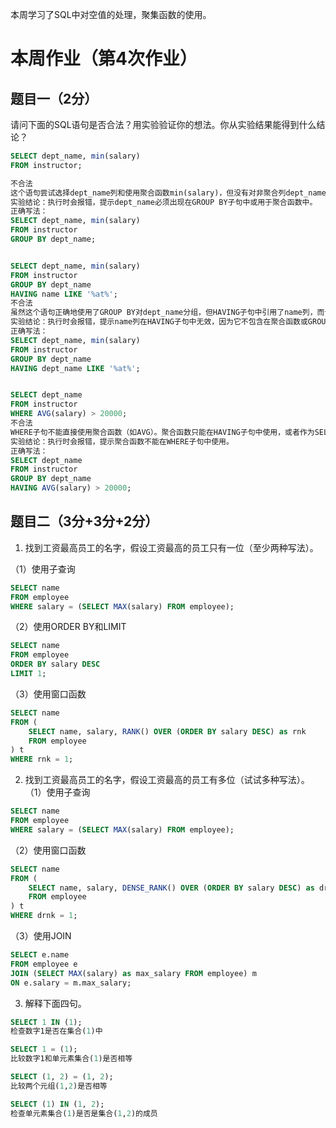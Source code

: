 本周学习了SQL中对空值的处理，聚集函数的使用。

# 本周作业（第4次作业）

## 题目一（2分）

请问下面的SQL语句是否合法？用实验验证你的想法。你从实验结果能得到什么结论？

```sql
SELECT dept_name, min(salary)
FROM instructor;

不合法
这个语句尝试选择dept_name列和使用聚合函数min(salary)，但没有对非聚合列dept_name进行GROUP BY分组
实验结论：执行时会报错，提示dept_name必须出现在GROUP BY子句中或用于聚合函数中。
正确写法：
SELECT dept_name, min(salary)
FROM instructor
GROUP BY dept_name;


SELECT dept_name, min(salary)
FROM instructor
GROUP BY dept_name
HAVING name LIKE '%at%';
不合法
虽然这个语句正确地使用了GROUP BY对dept_name分组，但HAVING子句中引用了name列，而该列既不是分组列也不是聚合函数结果。
实验结论：执行时会报错，提示name列在HAVING子句中无效，因为它不包含在聚合函数或GROUP BY子句中。
正确写法：
SELECT dept_name, min(salary)
FROM instructor
GROUP BY dept_name
HAVING dept_name LIKE '%at%'; 


SELECT dept_name
FROM instructor
WHERE AVG(salary) > 20000;
不合法
WHERE子句不能直接使用聚合函数（如AVG）。聚合函数只能在HAVING子句中使用，或者作为SELECT列表的一部分。
实验结论：执行时会报错，提示聚合函数不能在WHERE子句中使用。
正确写法：
SELECT dept_name
FROM instructor
GROUP BY dept_name
HAVING AVG(salary) > 20000;
```

## 题目二（3分+3分+2分）

1. 找到工资最高员工的名字，假设工资最高的员工只有一位（至少两种写法）。

（1）使用子查询
```sql
SELECT name
FROM employee
WHERE salary = (SELECT MAX(salary) FROM employee);
```

（2）使用ORDER BY和LIMIT
```sql
SELECT name
FROM employee
ORDER BY salary DESC
LIMIT 1;
```

（3）使用窗口函数
```sql
SELECT name
FROM (
    SELECT name, salary, RANK() OVER (ORDER BY salary DESC) as rnk
    FROM employee
) t
WHERE rnk = 1;
```


2. 找到工资最高员工的名字，假设工资最高的员工有多位（试试多种写法）。
（1）使用子查询
```sql
SELECT name
FROM employee
WHERE salary = (SELECT MAX(salary) FROM employee);
```

（2）使用窗口函数
```sql
SELECT name
FROM (
    SELECT name, salary, DENSE_RANK() OVER (ORDER BY salary DESC) as drnk
    FROM employee
) t
WHERE drnk = 1;
```

（3）使用JOIN
```sql
SELECT e.name
FROM employee e
JOIN (SELECT MAX(salary) as max_salary FROM employee) m
ON e.salary = m.max_salary;
```

3. 解释下面四句。

```sql
SELECT 1 IN (1);
检查数字1是否在集合(1)中

SELECT 1 = (1);
比较数字1和单元素集合(1)是否相等

SELECT (1, 2) = (1, 2);
比较两个元组(1,2)是否相等

SELECT (1) IN (1, 2);
检查单元素集合(1)是否是集合(1,2)的成员

```
